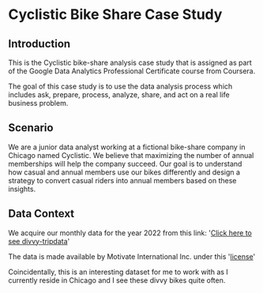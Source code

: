 # Cyclistic Bike Share Case Study

## Introduction

This is the Cyclistic bike-share analysis case study that is assigned as part of the Google Data Analytics Professional Certificate course from Coursera.

The goal of this case study is to use the data analysis process which includes ask, prepare, process, analyze, share, and act on a real life business problem.

## Scenario

We are a junior data analyst working at a fictional bike-share company in Chicago named Cyclistic. We believe that maximizing the number of annual memberships will help the company succeed. Our goal is to understand how casual and annual members use our bikes differently and design a strategy to convert casual riders into annual members based on these insights.

## Data Context

We acquire our monthly data for the year 2022 from this link: '[Click here to see divvy-tripdata](https://divvy-tripdata.s3.amazonaws.com/index.html)'

The data is made available by Motivate International Inc. under this '[license](https://ride.divvybikes.com/data-license-agreement)'



Coincidentally, this is an interesting dataset for me to work with as I currently reside in Chicago and I see these divvy bikes quite often.

